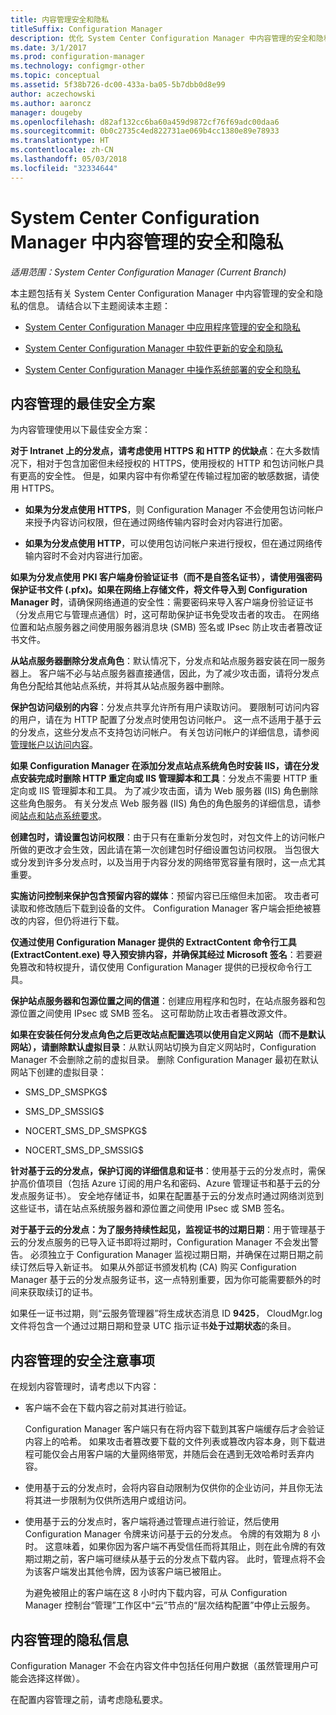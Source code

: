 ```yaml
---
title: 内容管理安全和隐私
titleSuffix: Configuration Manager
description: 优化 System Center Configuration Manager 中内容管理的安全和隐私。
ms.date: 3/1/2017
ms.prod: configuration-manager
ms.technology: configmgr-other
ms.topic: conceptual
ms.assetid: 5f38b726-dc00-433a-ba05-5b7dbb0d8e99
author: aczechowski
ms.author: aaroncz
manager: dougeby
ms.openlocfilehash: d82af132cc6ba60a459d9872cf76f69adc00daa6
ms.sourcegitcommit: 0b0c2735c4ed822731ae069b4cc1380e89e78933
ms.translationtype: HT
ms.contentlocale: zh-CN
ms.lasthandoff: 05/03/2018
ms.locfileid: "32334644"
---
```

# <a name="security-and-privacy-for-content-management-for-system-center-configuration-manager"></a>System Center Configuration Manager 中内容管理的安全和隐私

*适用范围：System Center Configuration Manager (Current Branch)*

本主题包括有关 System Center Configuration Manager 中内容管理的安全和隐私的信息。 请结合以下主题阅读本主题：  

-   [System Center Configuration Manager 中应用程序管理的安全和隐私](../../../apps/plan-design/security-and-privacy-for-application-management.md)  

-   [System Center Configuration Manager 中软件更新的安全和隐私](/sccm/sum/plan-design/security-and-privacy-for-software-updates)  

-   [System Center Configuration Manager 中操作系统部署的安全和隐私](../../../osd/plan-design/security-and-privacy-for-operating-system-deployment.md)  

##  <a name="BKMK_Security_ContentManagement"></a> 内容管理的最佳安全方案  
 为内容管理使用以下最佳安全方案：  

 **对于 Intranet 上的分发点，请考虑使用 HTTPS 和 HTTP 的优缺点**：在大多数情况下，相对于包含加密但未经授权的 HTTPS，使用授权的 HTTP 和包访问帐户具有更高的安全性。 但是，如果内容中有你希望在传输过程加密的敏感数据，请使用 HTTPS。  

-   **如果为分发点使用 HTTPS**，则 Configuration Manager 不会使用包访问帐户来授予内容访问权限，但在通过网络传输内容时会对内容进行加密。  

-   **如果为分发点使用 HTTP**，可以使用包访问帐户来进行授权，但在通过网络传输内容时不会对内容进行加密。  


**如果为分发点使用 PKI 客户端身份验证证书（而不是自签名证书），请使用强密码保护证书文件 (.pfx)。如果在网络上存储文件，将文件导入到 Configuration Manager 时**，请确保网络通道的安全性：需要密码来导入客户端身份验证证书（分发点用它与管理点通信）时，这可帮助保护证书免受攻击者的攻击。 在网络位置和站点服务器之间使用服务器消息块 (SMB) 签名或 IPsec 防止攻击者篡改证书文件。  

**从站点服务器删除分发点角色**：默认情况下，分发点和站点服务器安装在同一服务器上。 客户端不必与站点服务器直接通信，因此，为了减少攻击面，请将分发点角色分配给其他站点系统，并将其从站点服务器中删除。  

**保护包访问级别的内容**：分发点共享允许所有用户读取访问。 要限制可访问内容的用户，请在为 HTTP 配置了分发点时使用包访问帐户。 这一点不适用于基于云的分发点，这些分发点不支持包访问帐户。 有关包访问帐户的详细信息，请参阅[管理帐户以访问内容](../../../core/plan-design/hierarchy/manage-accounts-to-access-content.md)。


**如果 Configuration Manager 在添加分发点站点系统角色时安装 IIS，请在分发点安装完成时删除 HTTP 重定向或 IIS 管理脚本和工具**：分发点不需要 HTTP 重定向或 IIS 管理脚本和工具。 为了减少攻击面，请为 Web 服务器 (IIS) 角色删除这些角色服务。  有关分发点 Web 服务器 (IIS) 角色的角色服务的详细信息，请参阅[站点和站点系统要求](/sccm/core/plan-design/configs/site-and-site-system-prerequisites)。  

**创建包时，请设置包访问权限**：由于只有在重新分发包时，对包文件上的访问帐户所做的更改才会生效，因此请在第一次创建包时仔细设置包访问权限。 当包很大或分发到许多分发点时，以及当用于内容分发的网络带宽容量有限时，这一点尤其重要。  

**实施访问控制来保护包含预留内容的媒体**：预留内容已压缩但未加密。 攻击者可读取和修改随后下载到设备的文件。 Configuration Manager 客户端会拒绝被篡改的内容，但仍将进行下载。  

**仅通过使用 Configuration Manager 提供的 ExtractContent 命令行工具 (ExtractContent.exe) 导入预安排内容，并确保其经过 Microsoft 签名**：若要避免篡改和特权提升，请仅使用 Configuration Manager 提供的已授权命令行工具。  

**保护站点服务器和包源位置之间的信道**：创建应用程序和包时，在站点服务器和包源位置之间使用 IPsec 或 SMB 签名。 这可帮助防止攻击者篡改源文件。  

**如果在安装任何分发点角色之后更改站点配置选项以使用自定义网站（而不是默认网站），请删除默认虚拟目录**：从默认网站切换为自定义网站时，Configuration Manager 不会删除之前的虚拟目录。 删除 Configuration Manager 最初在默认网站下创建的虚拟目录：  

-   SMS_DP_SMSPKG$  

-   SMS_DP_SMSSIG$  

-   NOCERT_SMS_DP_SMSPKG$  

-   NOCERT_SMS_DP_SMSSIG$  

**针对基于云的分发点，保护订阅的详细信息和证书**：使用基于云的分发点时，需保护高价值项目（包括 Azure 订阅的用户名和密码、Azure 管理证书和基于云的分发点服务证书）。 安全地存储证书，如果在配置基于云的分发点时通过网络浏览到这些证书，请在站点系统服务器和源位置之间使用 IPsec 或 SMB 签名。  

**对于基于云的分发点：为了服务持续性起见，监视证书的过期日期**：用于管理基于云的分发点服务的已导入证书即将过期时，Configuration Manager 不会发出警告。 必须独立于 Configuration Manager 监视过期日期，并确保在过期日期之前续订然后导入新证书。 如果从外部证书颁发机构 (CA) 购买 Configuration Manager 基于云的分发点服务证书，这一点特别重要，因为你可能需要额外的时间来获取续订的证书。  

 如果任一证书过期，则“云服务管理器”将生成状态消息 ID **9425**， CloudMgr.log 文件将包含一个通过过期日期和登录 UTC 指示证书**处于过期状态**的条目。  

## <a name="security-considerations-for-content-management"></a>内容管理的安全注意事项  
在规划内容管理时，请考虑以下内容：  

-   客户端不会在下载内容之前对其进行验证。  

     Configuration Manager 客户端只有在将内容下载到其客户端缓存后才会验证内容上的哈希。 如果攻击者篡改要下载的文件列表或篡改内容本身，则下载进程可能仅会占用客户端的大量网络带宽，并随后会在遇到无效哈希时丢弃内容。  

-   使用基于云的分发点时，会将内容自动限制为仅供你的企业访问，并且你无法将其进一步限制为仅供所选用户或组访问。  

-   使用基于云的分发点时，客户端将通过管理点进行验证，然后使用 Configuration Manager 令牌来访问基于云的分发点。 令牌的有效期为 8 小时。 这意味着，如果你因为客户端不再受信任而将其阻止，则在此令牌的有效期过期之前，客户端可继续从基于云的分发点下载内容。 此时，管理点将不会为该客户端发出其他令牌，因为该客户端已被阻止。  

     为避免被阻止的客户端在这 8 小时内下载内容，可从 Configuration Manager 控制台“管理”工作区中“云”节点的“层次结构配置”中停止云服务。  

##  <a name="BKMK_Privacy_ContentManagement"></a> 内容管理的隐私信息  
 Configuration Manager 不会在内容文件中包括任何用户数据（虽然管理用户可能会选择这样做）。  

 在配置内容管理之前，请考虑隐私要求。  
